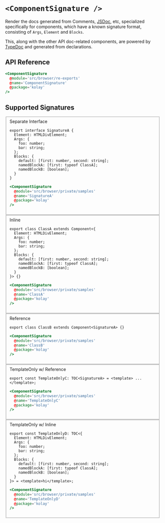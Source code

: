 # `<ComponentSignature />`

Render the docs generated from Comments, [JSDoc](https://jsdoc.app/), etc, specialized specifically for components, which have a known signature format, consisting of `Args`, `Element` and `Blocks`.

This, along with the other API doc-related components, are powered by [TypeDoc](https://typedoc.org/) and generated from declarations.

## API Reference

```hbs live no-shadow
<ComponentSignature
  @module='src/browser/re-exports'
  @name='ComponentSignature'
  @package='kolay'
/>
```

## Supported Signatures

<fieldset>
  <summary>Separate Interface</summary>

```gts
export interface SignatureA {
  Element: HTMLDivElement;
  Args: {
    foo: number;
    bar: string;
  };
  Blocks: {
    default: [first: number, second: string];
    namedBlockA: [first: typeof ClassA];
    namedBlockB: [boolean];
  }
}
```


```hbs live no-shadow preview below
<ComponentSignature
  @module='src/browser/private/samples'
  @name='SignatureA'
  @package='kolay'
/>
```

</fieldset>

<fieldset>
  <summary>Inline</summary>

```gts
export class ClassA extends Component<{
  Element: HTMLDivElement;
  Args: {
    foo: number;
    bar: string;
  };
  Blocks: {
    default: [first: number, second: string];
    namedBlockA: [first: typeof ClassA];
    namedBlockB: [boolean];
  }
}> {}
```

```hbs live no-shadow preview below
<ComponentSignature
  @module='src/browser/private/samples'
  @name='ClassA'
  @package='kolay'
/>
```

</fieldset>

<fieldset>
  <summary>Reference</summary>

```gts
export class ClassB extends Component<SignatureA> {}
```

```hbs live no-shadow preview below
<ComponentSignature
  @module='src/browser/private/samples'
  @name='ClassB'
  @package='kolay'
/>
```

</fieldset>

<fieldset>
  <summary>TemplateOnly w/ Reference</summary>

```gts
export const TemplateOnlyC: TOC<SignatureA> = <template> ... </template>;
```

```hbs live no-shadow preview below
<ComponentSignature
  @module='src/browser/private/samples'
  @name='TemplateOnlyC'
  @package='kolay'
/>
```

</fieldset>

<fieldset>
  <summary>TemplateOnly w/ Inline</summary>

```gts
export const TemplateOnlyD: TOC<{
  Element: HTMLDivElement;
  Args: {
    foo: number;
    bar: string;
  };
  Blocks: {
    default: [first: number, second: string];
    namedBlockA: [first: typeof ClassA];
    namedBlockB: [boolean];
  }
}> = <template>hi</template>;
```

```hbs live no-shadow preview below
<ComponentSignature
  @module='src/browser/private/samples'
  @name='TemplateOnlyD'
  @package='kolay'
/>
```

</fieldset>

